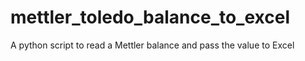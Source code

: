 # mettler_toledo_balance_to_excel
A python script to read a Mettler balance and pass the value to Excel
